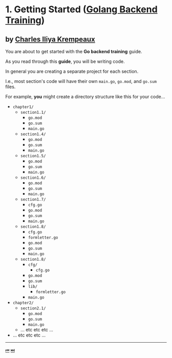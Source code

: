 # 1. Getting Started ([Golang Backend Training](../../README.md))
by [Charles Iliya Krempeaux](http://changelog.ca/)
-----

You are about to get started with the **Go backend training** guide.

As you read through this **guide**, you will be writing code.

In general you are creating a separate project for each section.

I.e., most section's code will have their own `main.go`, `go.mod`, and `go.sum` files.

For example, **you** might create a directory structure like this for your code...

* `chapter1/`
  * `section1.1/`
    * `go.mod`
    * `go.sum`
    * `main.go`
  * `section1.4/`
    * `go.mod`
    * `go.sum`
    * `main.go`
  * `section1.5/`
    * `go.mod`
    * `go.sum`
    * `main.go`
  * `section1.6/`
    * `go.mod`
    * `go.sum`
    * `main.go`
  * `section1.7/`
    * `cfg.go`
    * `go.mod`
    * `go.sum`
    * `main.go`
  * `section1.8/`
    * `cfg.go`
    * `formletter.go`
    * `go.mod`
    * `go.sum`
    * `main.go`
  * `section1.8/`
    * `cfg/` 
      * `cfg.go`
    * `go.mod`
    * `go.sum`
    * `lib/`
      * `formletter.go`
    * `main.go`
* `chapter2/`
  * `section2.1/`
    * `go.mod`
    * `go.sum`
    * `main.go`
  * ... etc etc etc ...
* ... etc etc etc ...

-----
[⏮](../../README.md) [⏭️](../outputting/README.md)

